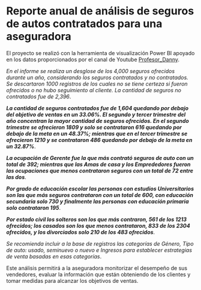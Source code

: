 # Reporte anual de análisis de seguros de autos contratados para una aseguradora

El proyecto se realizó con la herramienta de visualización Power BI apoyado en los datos proporcionados por el canal de Youtube [Profesor_Danny](https://www.youtube.com/@ProfesorDanny).

_En el informe se realiza un desglose de los 4,000 seguros ofrecidos durante un año, considerando los seguros contratados y no contratados. Se descartaron 1000 registros de los cuales no se tiene certeza si fueron ofrecidos o no hubo seguimiento al cliente. La cantidad de seguros no contratados fue de 2,396_.

***La cantidad de seguros contratados fue de 1,604 quedando por debajo del objetivo de ventas en un 33.06%. El segundo y tercer trimestre del año concentran la mayor cantidad de seguros ofrecidos. En el segundo trimestre se ofrecieron 1809 y solo se contrataron 616 quedando por debajo de la meta en un 48.37%; mientras que en el tercer trimestre se ofrecieron 1210 y se contrataron 486 quedando por debajo de la meta en un 32.87%***. 

***La ocupación de Gerente fue la que más contrató seguros de auto con un total de 392; mientras que las Amas de casa y los Emprededores fueron las ocupaciones que menos contrataron seguros con un total de 72 entre las dos***.

***Por grado de educación escolar las personas con estudios Universitarios son las que más seguros contrataron con un total de 600, con educación secundaria solo 730 y finalmente las personas con educación primaria solo contrataron 195***.

***Por estado civil los solteros son los que más contraron, 561 de los 1213 ofrecidos; los casados son los que menos contrataron, 833 de los 2304 ofrecidos, y los divorciados solo 210 de los 483 ofrecidos***.

_Se recomienda incluir a la base de registros las categorías de Género, Tipo de auto: usado, seminuevo o nuevo e Ingresos para establecer estrategias de venta basadas en esas categorías_.

Este análisis permitirá a la aseguradora monitorizar el desempeño de sus vendedores, evaluar la información que están obteniendo de los clientes y tomar medidas para alcanzar los objetivos de ventas.  
